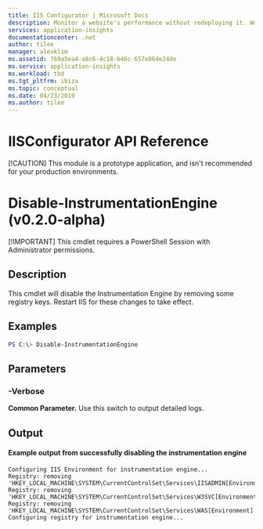 ```yaml
---
title: IIS Configurator | Microsoft Docs
description: Monitor a website's performance without redeploying it. Works with ASP.NET web apps hosted on-premises, in VMs or on Azure.
services: application-insights
documentationcenter: .net
author: tilee
manager: alexklim
ms.assetid: 769a5ea4-a8c6-4c18-b46c-657e864e24de
ms.service: application-insights
ms.workload: tbd
ms.tgt_pltfrm: ibiza
ms.topic: conceptual
ms.date: 04/23/2019
ms.author: tilee
---
```

# IISConfigurator API Reference

[!CAUTION]
This module is a prototype application, and isn't recommended for your production environments.

# Disable-InstrumentationEngine (v0.2.0-alpha)

[!IMPORTANT]
This cmdlet requires a PowerShell Session with Administrator permissions.

## Description

This cmdlet will disable the Instrumentation Engine by removing some registry keys.
Restart IIS for these changes to take effect.

## Examples

```powershell
PS C:\> Disable-InstrumentationEngine
```

## Parameters 

### -Verbose
**Common Parameter.** Use this switch to output detailed logs.

## Output


#### Example output from successfully disabling the instrumentation engine

```
Configuring IIS Environment for instrumentation engine...
Registry: removing 'HKEY_LOCAL_MACHINE\SYSTEM\CurrentControlSet\Services\IISADMIN[Environment]'
Registry: removing 'HKEY_LOCAL_MACHINE\SYSTEM\CurrentControlSet\Services\W3SVC[Environment]'
Registry: removing 'HKEY_LOCAL_MACHINE\SYSTEM\CurrentControlSet\Services\WAS[Environment]'
Configuring registry for instrumentation engine...
```
